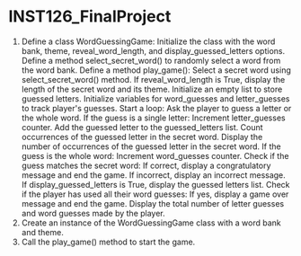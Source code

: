 # INST126_FinalProject

1. Define a class WordGuessingGame:
Initialize the class with the word bank, theme, reveal_word_length, and display_guessed_letters options.
Define a method select_secret_word() to randomly select a word from the word bank.
Define a method play_game():
Select a secret word using select_secret_word() method.
If reveal_word_length is True, display the length of the secret word and its theme.
Initialize an empty list to store guessed letters.
 Initialize variables for word_guesses and letter_guesses to track player's guesses.
Start a loop:
Ask the player to guess a letter or the whole word.
If the guess is a single letter:
Increment letter_guesses counter.
Add the guessed letter to the guessed_letters list.
Count occurrences of the guessed letter in the secret word.
Display the number of occurrences of the guessed letter in the secret word.
If the guess is the whole word:
Increment word_guesses counter.
Check if the guess matches the secret word:
If correct, display a congratulatory message and end the game.
If incorrect, display an incorrect message.
If display_guessed_letters is True, display the guessed letters list.
Check if the player has used all their word guesses:
If yes, display a game over message and end the game.
Display the total number of letter guesses and word guesses made by the player.
2. Create an instance of the WordGuessingGame class with a word bank and theme.
3. Call the play_game() method to start the game.
